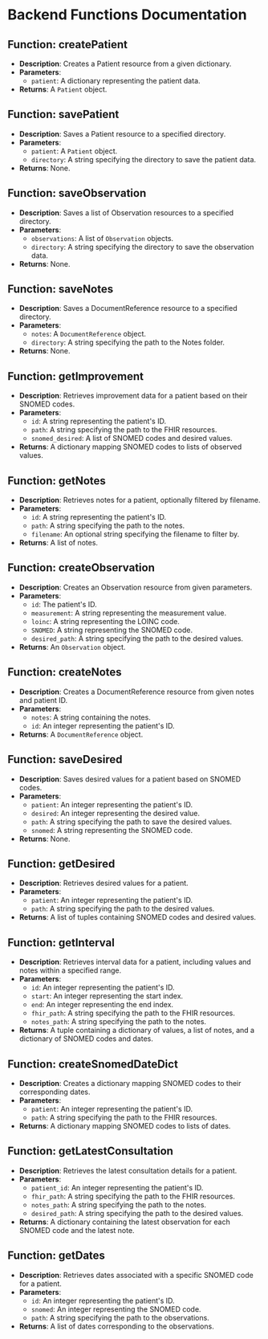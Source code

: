 # Backend Functions Documentation

## Function: createPatient
- **Description**: Creates a Patient resource from a given dictionary.
- **Parameters**:
  - `patient`: A dictionary representing the patient data.
- **Returns**: A `Patient` object.

## Function: savePatient
- **Description**: Saves a Patient resource to a specified directory.
- **Parameters**:
  - `patient`: A `Patient` object.
  - `directory`: A string specifying the directory to save the patient data.
- **Returns**: None.

## Function: saveObservation
- **Description**: Saves a list of Observation resources to a specified directory.
- **Parameters**:
  - `observations`: A list of `Observation` objects.
  - `directory`: A string specifying the directory to save the observation data.
- **Returns**: None.

## Function: saveNotes
- **Description**: Saves a DocumentReference resource to a specified directory.
- **Parameters**:
  - `notes`: A `DocumentReference` object.
  - `directory`: A string specifying the path to the Notes folder.
- **Returns**: None.

## Function: getImprovement
- **Description**: Retrieves improvement data for a patient based on their SNOMED codes.
- **Parameters**:
  - `id`: A string representing the patient's ID.
  - `path`: A string specifying the path to the FHIR resources.
  - `snomed_desired`: A list of SNOMED codes and desired values.
- **Returns**: A dictionary mapping SNOMED codes to lists of observed values.

## Function: getNotes
- **Description**: Retrieves notes for a patient, optionally filtered by filename.
- **Parameters**:
  - `id`: A string representing the patient's ID.
  - `path`: A string specifying the path to the notes.
  - `filename`: An optional string specifying the filename to filter by.
- **Returns**: A list of notes.

## Function: createObservation
- **Description**: Creates an Observation resource from given parameters.
- **Parameters**:
  - `id`: The patient's ID.
  - `measurement`: A string representing the measurement value.
  - `loinc`: A string representing the LOINC code.
  - `SNOMED`: A string representing the SNOMED code.
  - `desired_path`: A string specifying the path to the desired values.
- **Returns**: An `Observation` object.

## Function: createNotes
- **Description**: Creates a DocumentReference resource from given notes and patient ID.
- **Parameters**:
  - `notes`: A string containing the notes.
  - `id`: An integer representing the patient's ID.
- **Returns**: A `DocumentReference` object.

## Function: saveDesired
- **Description**: Saves desired values for a patient based on SNOMED codes.
- **Parameters**:
  - `patient`: An integer representing the patient's ID.
  - `desired`: An integer representing the desired value.
  - `path`: A string specifying the path to save the desired values.
  - `snomed`: A string representing the SNOMED code.
- **Returns**: None.

## Function: getDesired
- **Description**: Retrieves desired values for a patient.
- **Parameters**:
  - `patient`: An integer representing the patient's ID.
  - `path`: A string specifying the path to the desired values.
- **Returns**: A list of tuples containing SNOMED codes and desired values.

## Function: getInterval
- **Description**: Retrieves interval data for a patient, including values and notes within a specified range.
- **Parameters**:
  - `id`: An integer representing the patient's ID.
  - `start`: An integer representing the start index.
  - `end`: An integer representing the end index.
  - `fhir_path`: A string specifying the path to the FHIR resources.
  - `notes_path`: A string specifying the path to the notes.
- **Returns**: A tuple containing a dictionary of values, a list of notes, and a dictionary of SNOMED codes and dates.

## Function: createSnomedDateDict
- **Description**: Creates a dictionary mapping SNOMED codes to their corresponding dates.
- **Parameters**:
  - `patient`: An integer representing the patient's ID.
  - `path`: A string specifying the path to the FHIR resources.
- **Returns**: A dictionary mapping SNOMED codes to lists of dates.

## Function: getLatestConsultation
- **Description**: Retrieves the latest consultation details for a patient.
- **Parameters**:
  - `patient_id`: An integer representing the patient's ID.
  - `fhir_path`: A string specifying the path to the FHIR resources.
  - `notes_path`: A string specifying the path to the notes.
  - `desired_path`: A string specifying the path to the desired values.
- **Returns**: A dictionary containing the latest observation for each SNOMED code and the latest note.

## Function: getDates
- **Description**: Retrieves dates associated with a specific SNOMED code for a patient.
- **Parameters**:
  - `id`: An integer representing the patient's ID.
  - `snomed`: An integer representing the SNOMED code.
  - `path`: A string specifying the path to the observations.
- **Returns**: A list of dates corresponding to the observations.

